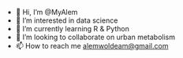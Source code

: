 - 👋 Hi, I’m @MyAlem
- 👀 I’m interested in data science
- 🌱 I’m currently learning R & Python
- 💞️ I’m looking to collaborate on urban metabolism
- 📫 How to reach me alemwoldeam@gmail.com

<!---
MyAlem/MyAlem is a ✨ special ✨ repository because its `README.md` (this file) appears on your GitHub profile.
You can click the Preview link to take a look at your changes.
--->
